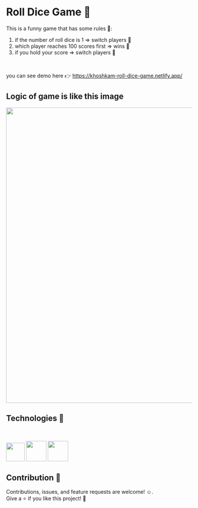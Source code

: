 # Roll Dice Game 🎲

This is a funny game that has some rules 🎯:
<br>
1. if the number of roll dice is 1 => switch players 🔁
2. which player reaches 100 scores first => wins 🥇
3. if you hold your score => switch players 🔁
<br>

you can see demo here 👉 https://khoshkam-roll-dice-game.netlify.app/

## Logic of game is like this image
<img width="800" src="https://user-images.githubusercontent.com/30217552/185778625-3d36c4c8-a699-4779-8de5-6506d34ae0e5.png">

## Technologies :hammer:
<br>
<p float="left">
<img width="50" src="https://cdn.jsdelivr.net/gh/devicons/devicon/icons/javascript/javascript-original.svg" />
<img width="55" src="https://cdn.jsdelivr.net/gh/devicons/devicon/icons/html5/html5-original-wordmark.svg" />
<img width="55" src="https://cdn.jsdelivr.net/gh/devicons/devicon/icons/css3/css3-original.svg" />
</p>
                   

## Contribution :handshake:
Contributions, issues, and feature requests are welcome! :relaxed:.<br>
Give a ⭐️ if you like this project! :raised_hands:	<br>
      
